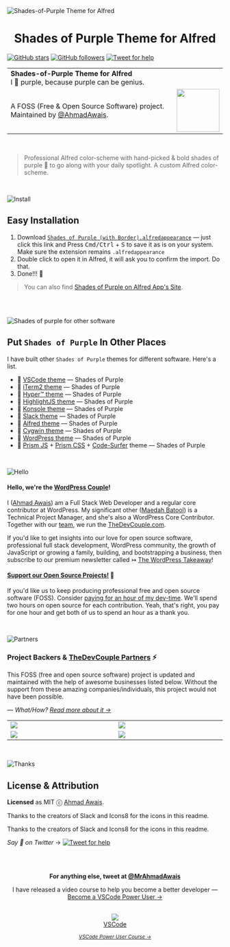 <img align="center" src="https://on.ahmda.ws/78e2fa/c" alt="Shades-of-Purple Theme for Alfred" />

<h1 align="center">Shades of Purple Theme for Alfred</h1>

[![GitHub stars](https://img.shields.io/github/stars/ahmadawais/shades-of-purple-alfred.svg?style=social&label=Stars)](https://github.com/ahmadawais/shades-of-purple-alfred/stargazers) [![GitHub followers](https://img.shields.io/github/followers/ahmadawais.svg?style=social&label=Follow)](https://github.com/ahmadawais?tab=followers) [![Tweet for help](https://img.shields.io/twitter/follow/mrahmadawais.svg?style=social&label=Tweet%20@MrAhmadAwais)](https://twitter.com/mrahmadawais/)

<table width="100%">
    <tr>
        <td align="left" width="100%" colspan="2">
            <strong>Shades-of-Purple Theme for Alfred</strong><br />
            I 💜 purple, because purple can be genius.
        </td>
    </tr>
    <tr>
        <td>
            A FOSS (Free & Open Source Software) project. Maintained by <a href="https://github.com/ahmadawais">@AhmadAwais</a>.
        </td>
        <td align="center">
            <a href="https://AhmadAwais.com/">
                <img src="https://i.imgur.com/Asg4d3k.png" width="100" />
            </a>
        </td>
    </tr>
</table>

<br>

> Professional Alfred color-scheme with hand-picked & bold shades of purple 💜 to go along with your daily spotlight. A custom Alfred color-scheme.

<br>

![Install](https://on.ahmda.ws/qWVC/c)

## Easy Installation

1. Download [`Shades of Purple (with Border).alfredappearance`](https://raw.githubusercontent.com/ahmadawais/shades-of-purple-alfred/master/Shades%20of%20Purple%20(with%20Border).alfredappearance) — just click this link and Press <kbd>Cmd/Ctrl</kbd> + <kbd>S</kbd> to save it as is on your system. Make sure the extension remains `.alfredappearance`
2. Double click to open it in Alfred, it will ask you to confirm the import. Do that.
3. Done!!! 🙌

> You can also find [Shades of Purple on Alfred App's Site](https://www.alfredapp.com/extras/theme/F4biVVJlR3/).

<br>

<br>

![Shades of purple for other software](https://raw.githubusercontent.com/ahmadawais/shades-of-purple-vscode/master/images/9_put_sop.png)

## Put `Shades of Purple` In Other Places

I have built other `Shades of Purple` themes for different software. Here's a list.

- 🦄 [VSCode theme](https://github.com/ahmadawais/shades-of-purple-vscode) — Shades of Purple
- 🦄 [iTerm2 theme](https://github.com/ahmadawais/shades-of-purple-iterm2) — Shades of Purple
- 🦄 [Hyper™ theme](https://github.com/ahmadawais/shades-of-purple-hyper) — Shades of Purple
- 🦄 [HighlightJS theme](https://github.com/ahmadawais/Shades-of-Purple-HighlightJS) — Shades of Purple
- 🦄 [Konsole theme](https://github.com/ahmadawais/shades-of-purple-konsole) — Shades of Purple
- 🦄 [Slack theme](https://github.com/ahmadawais/shades-of-purple-slack) — Shades of Purple
- 🦄 [Alfred theme](https://github.com/ahmadawais/shades-of-purple-alfred) — Shades of Purple
- 🦄 [Cygwin theme](https://github.com/ahmadawais/Shades-of-Purple-Cygwin) — Shades of Purple
- 🦄 [WordPress theme](https://ahmadawais.com/shades-of-purple-wordpress/) — Shades of Purple
- 🦄 [Prism JS](https://github.com/FormidableLabs/prism-react-renderer/blob/master/themes/shadesOfPurple.js) + [Prism CSS](https://codepen.io/ahmadawais/pen/mgjRRr?editors=0100#0) + [Code-Surfer](https://code-surfer.netlify.com/theming/#8) theme — Shades of Purple

<br>

![Hello](https://on.ahmda.ws/os6O/c)

#### **Hello, we're the [WordPress Couple](https://TheDevCouple.com)**!

I ([Ahmad Awais](https://twitter.com/mrahmadawais/)) am a Full Stack Web Developer and a regular core contributor at WordPress. My significant other ([Maedah Batool](https://twitter.com/MaedahBatool/)) is a Technical Project Manager, and she's also a WordPress Core Contributor. Together with our [team](https://TheDevCouple.com/team), we run the [TheDevCouple.com](https://TheDevCouple.com/).

If you'd like to get insights into our love for open source software, professional full stack development, WordPress community, the growth of JavaScript or growing a family, building, and bootstrapping a business, then subscribe to our premium newsletter called ↣ [The WordPress Takeaway](https://WPTakeaway.club)!

#### [**Support our Open Source Projects!**](https://pay.paddle.com/checkout/515568) 🎩

If you'd like us to keep producing professional free and open source software (FOSS). Consider [paying for an hour of my dev-time](https://pay.paddle.com/checkout/515568). We'll spend two hours on open source for each contribution. Yeah, that's right, you pay for one hour and get both of us to spend an hour as a thank you.

<br>

![Partners](https://on.ahmda.ws/osEJ/c)

### Project Backers & [TheDevCouple Partners](https://TheDevCouple.com/partners) ⚡️

This FOSS (free and open source software) project is updated and maintained with the help of awesome businesses listed below. Without the support from these amazing companies/individuals, this project would not have been possible.

— _What/How? [Read more about it →](https://TheDevCouple.com/partners)_

<table width='100%'>
	<tr>
		<td width='500'><a target='_blank' href='https://kinsta.com/?kaid=WMDAKYHJLNJX&utm_source=TheDevCouple&utm_medium=Partner'><img src='https://on.ahmda.ws/73cedc/c' /></a></td>
		<td width='500'><a target='_blank' href='https://ahmda.ws/USES_WPE?utm_source=TheDevCouple&utm_medium=Partner'><img src='https://on.ahmda.ws/ff40fe/c' /></a></td>
	</tr>
	<tr>
		<td width='500'><a target='_blank' href='https://mythemeshop.com/?utm_source=TheDevCouple&utm_medium=Partner'><img src='https://on.ahmda.ws/3166d9/c' /></a></td>
		<td width='500'><a target='_blank' href='https://ipapi.co/?utm_source=TheDevCouple&utm_medium=Partner'><img src='https://d2ddoduugvun08.cloudfront.net/items/1R190r2U0p3N3L0U0b2u/ip-api.png'/></a></td>
	</tr>
</table>

<br>

![Thanks](https://on.ahmda.ws/orkW/c)

## License & Attribution

**Licensed** as MIT ⓒ [Ahmad Awais](https://AhmadAwais.com/).

Thanks to the creators of Slack and Icons8 for the icons in this readme.

Thanks to the creators of Slack and Icons8 for the icons in this readme.

_Say 👋 on Twitter_ →  [![Tweet for help](https://img.shields.io/twitter/follow/mrahmadawais.svg?style=social&label=Tweet%20@MrAhmadAwais)](https://twitter.com/mrahmadawais/)

<br />
<br />
<p align="center">
<strong>For anything else, tweet at <a href="https://twitter.com/MrAhmadAwais/" target="_blank" rel="noopener noreferrer">@MrAhmadAwais</a></strong>
</p>

<div align="center">
	<p>I have released a video course to help you become a better developer — <a href="https://VSCode.pro/?utm_source=GitHubFOSS" target="_blank">Become a VSCode Power User →</a></p>
    <br />
  <a href="https://VSCode.pro/?utm_source=GitHubFOSS" target="_blank">
  <img src="https://raw.githubusercontent.com/ahmadawais/shades-of-purple-vscode/master/images/vscodeproPlay.jpg" /><br>VSCode</a>

  _<small><a href="https://VSCode.pro/?utm_source=GitHubFOSS" target="_blank">VSCode Power User Course →</a></small>_
</div>
